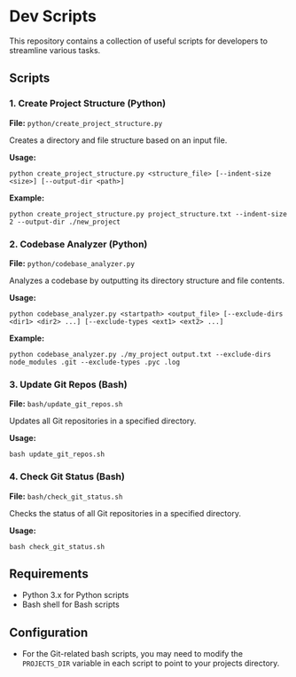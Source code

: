 # Dev Scripts

This repository contains a collection of useful scripts for developers to streamline various tasks.

## Scripts

### 1. Create Project Structure (Python)

**File:** `python/create_project_structure.py`

Creates a directory and file structure based on an input file.

**Usage:**
```
python create_project_structure.py <structure_file> [--indent-size <size>] [--output-dir <path>]
```

**Example:**
```
python create_project_structure.py project_structure.txt --indent-size 2 --output-dir ./new_project
```

### 2. Codebase Analyzer (Python)

**File:** `python/codebase_analyzer.py`

Analyzes a codebase by outputting its directory structure and file contents.

**Usage:**
```
python codebase_analyzer.py <startpath> <output_file> [--exclude-dirs <dir1> <dir2> ...] [--exclude-types <ext1> <ext2> ...]
```

**Example:**
```
python codebase_analyzer.py ./my_project output.txt --exclude-dirs node_modules .git --exclude-types .pyc .log
```

### 3. Update Git Repos (Bash)

**File:** `bash/update_git_repos.sh`

Updates all Git repositories in a specified directory.

**Usage:**
```
bash update_git_repos.sh
```

### 4. Check Git Status (Bash)

**File:** `bash/check_git_status.sh`

Checks the status of all Git repositories in a specified directory.

**Usage:**
```
bash check_git_status.sh
```

## Requirements

- Python 3.x for Python scripts
- Bash shell for Bash scripts

## Configuration

- For the Git-related bash scripts, you may need to modify the `PROJECTS_DIR` variable in each script to point to your projects directory.
